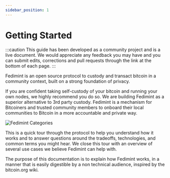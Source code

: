```yaml
---
sidebar_position: 1
---
```


# Getting Started

:::caution
This guide has been developed as a community project and is a live document. We would appreciate any feedback you may have and you can submit edits, corrections and pull requests through the link at the bottom of each page.
:::

Fedimint is an open source protocol to custody and transact bitcoin in a community context, built on a strong foundation of privacy.

If you are confident taking self-custody of your bitcoin and running your own nodes, we highly recommend you do so. We are building Fedimint as a superior alternative to 3rd party custody. Fedimint is a mechanism for Bitcoiners and trusted community members to onboard their local communities to Bitcoin in a more accountable and private way.

![Fedimint Categories](/img/FedimintMap.png)

This is a quick tour through the protocol to help you understand how it works and to answer questions around the tradeoffs, technologies, and common terms you might hear. We close this tour with an overview of several use cases we believe Fedimint can help with.

The purpose of this documentation is to explain how Fedimint works, in a manner that is easily digestible by a non technical audience, inspired by the bitcoin.org wiki.

